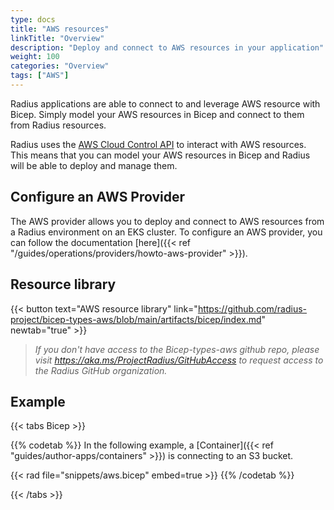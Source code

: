 ```yaml
---
type: docs
title: "AWS resources"
linkTitle: "Overview"
description: "Deploy and connect to AWS resources in your application"
weight: 100
categories: "Overview"
tags: ["AWS"]
---
```


Radius applications are able to connect to and leverage AWS resource with Bicep. Simply model your AWS resources in Bicep and connect to them from Radius resources.

Radius uses the [AWS Cloud Control API](https://docs.aws.amazon.com/cloudcontrolapi/latest/userguide/what-is-cloudcontrolapi.html) to interact with AWS resources. This means that you can model your AWS resources in Bicep and Radius will be able to deploy and manage them.

## Configure an AWS Provider

The AWS provider allows you to deploy and connect to AWS resources from a Radius environment on an EKS cluster. To configure an AWS provider, you can follow the documentation [here]({{< ref "/guides/operations/providers/howto-aws-provider" >}}).

## Resource library

{{< button text="AWS resource library" link="https://github.com/radius-project/bicep-types-aws/blob/main/artifacts/bicep/index.md" newtab="true" >}}
> *If you don't have access to the Bicep-types-aws github repo, please visit https://aka.ms/ProjectRadius/GitHubAccess to request access to the Radius GitHub organization.*

## Example

{{< tabs Bicep >}}

{{% codetab %}}
In the following example, a [Container]({{< ref "guides/author-apps/containers" >}}) is connecting to an S3 bucket. 

{{< rad file="snippets/aws.bicep" embed=true >}}
{{% /codetab %}} 

{{< /tabs >}}